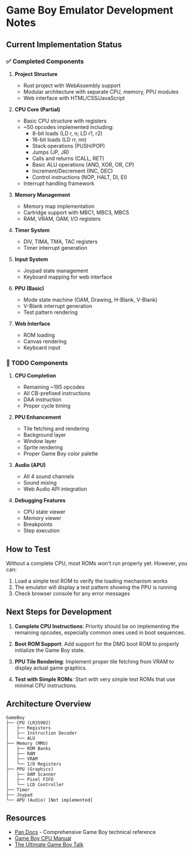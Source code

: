 # Game Boy Emulator Development Notes

## Current Implementation Status

### ✅ Completed Components

1. **Project Structure**
   - Rust project with WebAssembly support
   - Modular architecture with separate CPU, memory, PPU modules
   - Web interface with HTML/CSS/JavaScript

2. **CPU Core (Partial)**
   - Basic CPU structure with registers
   - ~50 opcodes implemented including:
     - 8-bit loads (LD r, n; LD r1, r2)
     - 16-bit loads (LD rr, nn)
     - Stack operations (PUSH/POP)
     - Jumps (JP, JR)
     - Calls and returns (CALL, RET)
     - Basic ALU operations (AND, XOR, OR, CP)
     - Increment/Decrement (INC, DEC)
     - Control instructions (NOP, HALT, DI, EI)
   - Interrupt handling framework

3. **Memory Management**
   - Memory map implementation
   - Cartridge support with MBC1, MBC3, MBC5
   - RAM, VRAM, OAM, I/O registers

4. **Timer System**
   - DIV, TIMA, TMA, TAC registers
   - Timer interrupt generation

5. **Input System**
   - Joypad state management
   - Keyboard mapping for web interface

6. **PPU (Basic)**
   - Mode state machine (OAM, Drawing, H-Blank, V-Blank)
   - V-Blank interrupt generation
   - Test pattern rendering

7. **Web Interface**
   - ROM loading
   - Canvas rendering
   - Keyboard input

### 🚧 TODO Components

1. **CPU Completion**
   - Remaining ~195 opcodes
   - All CB-prefixed instructions
   - DAA instruction
   - Proper cycle timing

2. **PPU Enhancement**
   - Tile fetching and rendering
   - Background layer
   - Window layer
   - Sprite rendering
   - Proper Game Boy color palette

3. **Audio (APU)**
   - All 4 sound channels
   - Sound mixing
   - Web Audio API integration

4. **Debugging Features**
   - CPU state viewer
   - Memory viewer
   - Breakpoints
   - Step execution

## How to Test

Without a complete CPU, most ROMs won't run properly yet. However, you can:

1. Load a simple test ROM to verify the loading mechanism works
2. The emulator will display a test pattern showing the PPU is running
3. Check browser console for any error messages

## Next Steps for Development

1. **Complete CPU Instructions**: Priority should be on implementing the remaining opcodes, especially common ones used in boot sequences.

2. **Boot ROM Support**: Add support for the DMG boot ROM to properly initialize the Game Boy state.

3. **PPU Tile Rendering**: Implement proper tile fetching from VRAM to display actual game graphics.

4. **Test with Simple ROMs**: Start with very simple test ROMs that use minimal CPU instructions.

## Architecture Overview

```
GameBoy
├── CPU (LR35902)
│   ├── Registers
│   ├── Instruction Decoder
│   └── ALU
├── Memory (MMU)
│   ├── ROM Banks
│   ├── RAM
│   ├── VRAM
│   └── I/O Registers
├── PPU (Graphics)
│   ├── OAM Scanner
│   ├── Pixel FIFO
│   └── LCD Controller
├── Timer
├── Joypad
└── APU (Audio) [Not implemented]
```

## Resources

- [Pan Docs](https://gbdev.io/pandocs/) - Comprehensive Game Boy technical reference
- [Game Boy CPU Manual](http://marc.rawer.de/Gameboy/Docs/GBCPUman.pdf)
- [The Ultimate Game Boy Talk](https://www.youtube.com/watch?v=HyzD8pNlpwI)